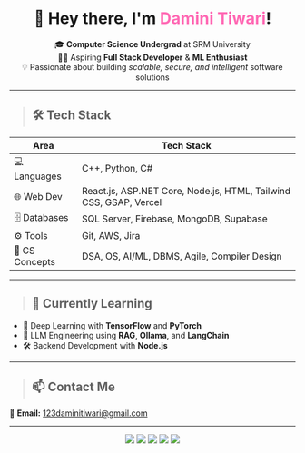 <h1 align="center">👋 Hey there, I'm <span style="color:#ff69b4;">Damini Tiwari</span>!</h1>

<p align="center">
🎓 <strong>Computer Science Undergrad</strong> at SRM University  
<br>👩‍💻 Aspiring <strong>Full Stack Developer</strong> & <strong>ML Enthusiast</strong>  
<br>💡 Passionate about building <em>scalable, secure, and intelligent</em> software solutions
</p>

---

> ## 🛠️ Tech Stack

| Area           | Tech Stack                                                                 |
|----------------|-----------------------------------------------------------------------------|
| 💻 Languages   | C++, Python, C#                                                              |
| 🌐 Web Dev     | React.js, ASP.NET Core, Node.js, HTML, Tailwind CSS, GSAP, Vercel           |
| 🗄️ Databases   | SQL Server, Firebase, MongoDB, Supabase                                     |
| ⚙️ Tools       | Git, AWS, Jira                                                               |
| 🧠 CS Concepts | DSA, OS, AI/ML, DBMS, Agile, Compiler Design                                 |

---

> ## 🚀 Currently Learning

- 🤖 Deep Learning with **TensorFlow** and **PyTorch**  
- 🧠 LLM Engineering using **RAG**, **Ollama**, and **LangChain**  
- 🛠️ Backend Development with **Node.js**

---

> ## 📫 Contact Me

📧 **Email:** [123daminitiwari@gmail.com](mailto:123daminitiwari@gmail.com)

---

<p align="center">
  <img src="https://img.shields.io/badge/React-%2361DAFB.svg?logo=react&logoColor=white&style=for-the-badge"/>
  <img src="https://img.shields.io/badge/ASP.NET%233776AB.svg?logo=asp.net&logoColor=white&style=for-the-badge"/>
  <img src="https://img.shields.io/badge/Node.js-%23339933.svg?logo=node.js&logoColor=white&style=for-the-badge"/>
  <img src="https://img.shields.io/badge/Tailwind_CSS-%2306B6D4.svg?logo=tailwind-css&logoColor=white&style=for-the-badge"/>
  <img src="https://img.shields.io/badge/Firebase-%23FFCA28.svg?logo=firebase&logoColor=black&style=for-the-badge"/>
</p>
